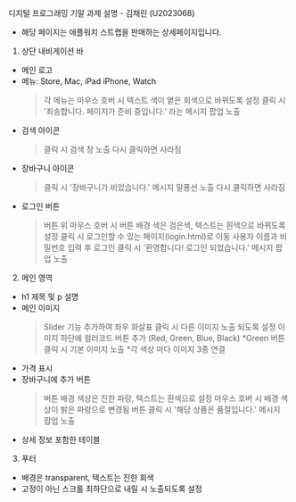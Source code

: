 디지털 프로그래밍 기말 과제 설명 - 김채린 (U2023068)
- 해당 페이지는 애플워치 스트랩을 판매하는 상세페이지입니다.

1. 상단 내비게이션 바
- 메인 로고
- 메뉴: Store, Mac, iPad iPhone, Watch
  > 각 메뉴는 마우스 호버 시 텍스트 색이 옅은 회색으로 바뀌도록 설정
  > 클릭 시 '죄송합니다. 페이지가 준비 중입니다.' 라는 메시지 팝업 노출
- 검색 아이콘
  > 클릭 시 검색 창 노출
  > 다시 클릭하면 사라짐
- 장바구니 아이콘
  > 클릭 시 '장바구니가 비었습니다.' 메시지 말풍선 노출
  > 다시 클릭하면 사라짐
- 로그인 버튼
  > 버튼 위 마우스 호버 시 버튼 배경 색은 검은색, 텍스트는 흰색으로 바뀌도록 설정
  > 클릭 시 로그인할 수 있는 페이지(login.html)로 이동
  > 사용자 이름과 비밀번호 입력 후 로그인 클릭 시 '환영합니다! 로그인 되었습니다.' 메시지 팝업 노출

2. 메인 영역
- h1 제목 및 p 설명
- 메인 이미지
  > Slider 기능 추가하여 좌우 화살표 클릭 시 다른 이미지 노출 되도록 설정
  > 이미지 하단에 컬러코드 버튼 추가 (Red, Green, Blue, Black)
    *Green 버튼 클릭 시 기본 이미지 노출
    *각 색상 마다 이미지 3종 연결
- 가격 표시
- 장바구니에 추가 버튼
  > 버튼 배경 색상은 진한 파랑, 텍스트는 흰색으로 설정
  > 마우스 호버 시 배경 색상이 밝은 파랑으로 변경됨
  > 버튼 클릭 시 '해당 상품은 품절입니다.' 메시지 팝업 노출
- 상세 정보 포함한 테이블

3. 푸터
- 배경은 transparent, 텍스트는 진한 회색
- 고정이 아닌 스크롤 최하단으로 내릴 시 노출되도록 설정
